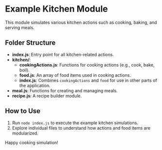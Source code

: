 # Example Kitchen Module

This module simulates various kitchen actions such as cooking, baking, and serving meals.

## Folder Structure

- **index.js**: Entry point for all kitchen-related actions.
- **kitchen/**:
  - **cookingActions.js**: Functions for cooking actions (e.g., cook, bake, boil).
  - **food.js**: An array of food items used in cooking actions.
  - **index.js**: Combines `cookingActions` and `food` for use in other parts of the application.
- **meal.js**: Functions for creating and managing meals.
- **recipe.js**: A recipe builder module.

## How to Use

1. Run `node index.js` to execute the example kitchen simulations.
2. Explore individual files to understand how actions and food items are modularized.

Happy cooking simulation!
